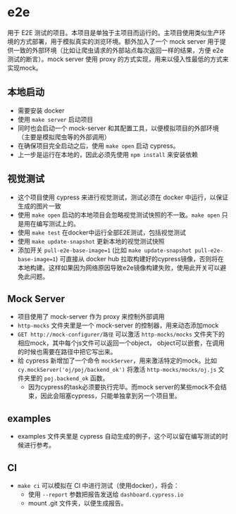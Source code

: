 e2e
=============================

用于 E2E 测试的项目。本项目是单独于主项目而运行的。主项目使用类似生产环境的方式部署，用于模拟真实的浏览环境。额外加入了一个
mock server 用于提供一致的外部环境（比如让爬虫请求的外部站点每次返回一样的结果，方便 e2e 测试的断言）。mock server 使用
proxy 的方式实现，用来以侵入性最低的方式来实现mock。

## 本地启动
- 需要安装 docker
- 使用 `make server` 启动项目
- 同时也会启动一个 mock-server 和其配置工具，以便模拟项目的外部环境（主要是模拟爬虫等的外部调用）
- 在确保项目完全启动之后，使用 `make open` 启动 cypress。
- 上一步是运行在本地的，因此必须先使用 `npm install` 来安装依赖

## 视觉测试
- 这个项目使用 cypress 来进行视觉测试，测试必须在 docker 中运行，以保证生成的图片一致
- 使用 `make open` 启动的本地项目会忽略视觉测试快照的不一致。`make open` 只是用在编写测试上的。
- 使用 `make test` 在docker中运行全部E2E测试，包括视觉测试
- 使用 `make update-snapshot` 更新本地的视觉测试快照
- 添加开关 `pull-e2e-base-image=1` (比如 `make update-snapshot pull-e2e-base-image=1`) 可直接从 docker hub 拉取构建好的cypress镜像，否则将在本地构建。这样如果因为网络原因导致e2e镜像构建失败，使用此开关可以避免此问题。

## Mock Server
- 项目使用了 mock-server 作为 proxy 来控制外部调用
- `http-mocks` 文件夹里是一个 mock-server 的控制器，用来动态添加mock
- `GET http://mock-configurer/路径` 可以激活 `http-mocks/mocks` 文件夹下的相应mock，其中每个js文件可以返回一个object，
    object可以嵌套，在调用的时候也需要在路径中把它写出来。
- 给 cypress 新增加了一个命令 `mockServer`，用来激活特定的mock。比如 `cy.mockServer('oj/poj/backend_ok')` 将激活
    `http-mocks/mocks/oj.js` 文件夹里的 `poj.backend_ok` 函数。
  - 因为cypress的task必须要执行完毕。而mock server的某些mock不会结束，因此会阻塞cypress，只能单独拿到另一个项目里。

## examples
- examples 文件夹里是 cypress 自动生成的例子，这个可以留在编写测试的时候进行参考。

## CI
- `make ci` 可以模拟在 CI 中进行测试（使用docker），将会：
  - 使用 `--report` 参数把报告发送给 `dashboard.cypress.io`
  - mount .git 文件夹，以便生成报告。
